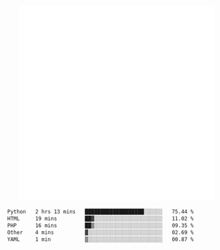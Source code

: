 <div align="center">
    <a href="https://konst.fish">
        <img src="https://raw.githubusercontent.com/konstfish/konstfish/master/fish.svg" alt="Logo" width="450"/>
    </a>
</div>

<!--START_SECTION:waka-->
```text
Python   2 hrs 13 mins   ███████████████████░░░░░░   75.44 % 
HTML     19 mins         ██▓░░░░░░░░░░░░░░░░░░░░░░   11.02 % 
PHP      16 mins         ██▒░░░░░░░░░░░░░░░░░░░░░░   09.35 % 
Other    4 mins          ▓░░░░░░░░░░░░░░░░░░░░░░░░   02.69 % 
YAML     1 min           ▒░░░░░░░░░░░░░░░░░░░░░░░░   00.87 % 
```
<!--END_SECTION:waka-->
